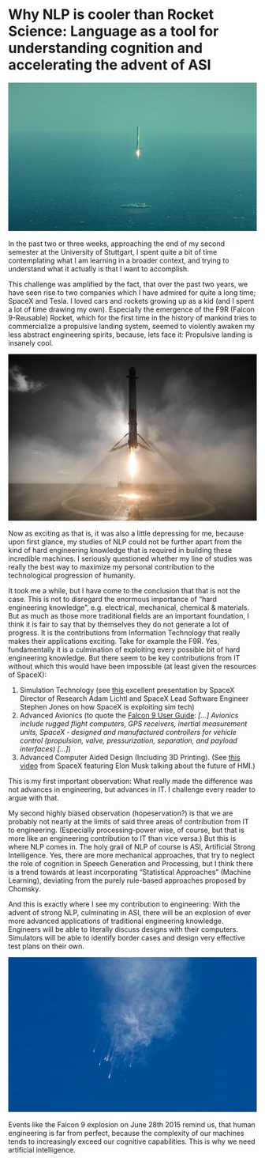 # Why NLP is cooler than Rocket Science: Language as a tool for understanding cognition and accelerating the advent of ASI

![Header](f9.jpg)

In the past two or three weeks, approaching the end of my second semester at the University of Stuttgart, I spent quite a bit of time contemplating what I am learning in a broader context, and trying to understand what it actually is that I want to accomplish.

This challenge was amplified by the fact, that over the past two years, we have seen rise to two companies which I have admired for quite a long time; SpaceX and Tesla. I loved cars and rockets growing up as a kid (and I spent a lot of time drawing my own). Especially the emergence of the F9R (Falcon 9-Reusable) Rocket, which for the first time in the history of mankind tries to commercialize a propulsive landing system, seemed to violently awaken my less abstract engineering spirits, because, lets face it: Propulsive landing is insanely cool.

![Landing](f9_2.jpg)

Now as exciting as that is, it was also a little depressing for me, because upon first glance, my studies of NLP could not be further apart from the kind of hard engineering knowledge that is required in building these incredible machines. I seriously questioned whether my line of studies was really the best way to maximize my personal contribution to the technological progression of humanity.

It took me a while, but I have come to the conclusion that that is not the case. This is not to disregard the enormous importance of “hard engineering knowledge”, e.g. electrical, mechanical, chemical & materials. But as much as those more traditional fields are an important foundation, I think it is fair to say that by themselves they do not generate a lot of progress. It is the contributions from Information Technology that really makes their applications exciting. Take for example the F9R. Yes, fundamentally it is a culmination of exploiting every possible bit of hard engineering knowledge. But there seem to be key contributions from IT without which this would have been impossible (at least given the resources of SpaceX):

1. Simulation Technology (see [this](https://youtu.be/n8JqbooVvjA) excellent presentation by SpaceX Director of Research Adam Lichtl and SpaceX Lead Software Engineer Stephen Jones on how SpaceX is exploiting sim tech)
2. Advanced Avionics (to quote the [Falcon 9 User Guide](http://www.spaceflightnow.com/falcon9/001/f9guide.pdf): *[…] Avionics include rugged flight computers, GPS receivers, inertial measurement units, SpaceX ‐ designed and manufactured controllers for vehicle control (propulsion, valve, pressurization, separation, and payload interfaces) […]*)
3. Advanced Computer Aided Design (Including 3D Printing). (See [this video](https://www.youtube.com/watch?v=xNqs_S-zEBY) from SpaceX featuring Elon Musk talking about the future of HMI.)

This is my first important observation: What really made the difference was not advances in engineering, but advances in IT. I challenge every reader to argue with that.

My second highly biased observation (hopeservation?) is that we are probably not nearly at the limits of said three areas of contribution from IT to engineering. (Especially processing-power wise, of course, but that is more like an engineering contribution to IT than vice versa.) But this is where NLP comes in. The holy grail of NLP of course is ASI, Artificial Strong Intelligence. Yes, there are more mechanical approaches, that try to neglect the role of cognition in Speech Generation and Processing, but I think there is a trend towards at least incorporating “Statistical Approaches” (Machine Learning), deviating from the purely rule-based approaches proposed by Chomsky.

And this is exactly where I see my contribution to engineering: With the advent of strong NLP, culminating in ASI, there will be an explosion of ever more advanced applications of traditional engineering knowledge. Engineers will be able to literally discuss designs with their computers. Simulators will be able to identify border cases and design very effective test plans on their own.

![SpaceX CRS-7 disintegrating after second stage failure](f9_3.webp)

Events like the Falcon 9 explosion on June 28th 2015 remind us, that human engineering is far from perfect, because the complexity of our machines tends to increasingly exceed our cognitive capabilities. This is why we need artificial intelligence.